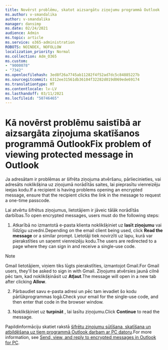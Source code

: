 ```yaml
---
title: Novērst problēmu, skatot aizsargātu ziņojumu programmā Outlook
ms.author: v-smandalika
author: v-smandalika
manager: dansimp
ms.date: 02/24/2021
audience: Admin
ms.topic: article
ms.service: o365-administration
ROBOTS: NOINDEX, NOFOLLOW
localization_priority: Normal
ms.collection: Adm_O365
ms.custom:
- "9000078"
- "7342"
ms.openlocfilehash: 3ed8f26a7745ab11282f4f52ad7dc5c84885227b
ms.sourcegitcommit: 6312ee31561db36104f32282d019d069ede69174
ms.translationtype: MT
ms.contentlocale: lv-LV
ms.lasthandoff: 03/11/2021
ms.locfileid: "50746465"
---
```

# <a name="fix-problem-of-viewing-protected-message-in-outlook"></a><span data-ttu-id="226c5-102">Kā novērst problēmu saistībā ar aizsargāta ziņojuma skatīšanos programmā Outlook</span><span class="sxs-lookup"><span data-stu-id="226c5-102">Fix problem of viewing protected message in Outlook</span></span>

<span data-ttu-id="226c5-103">Ja adresātam ir problēmas ar šifrēta ziņojuma atvēršanu, pārliecinieties, vai adresāts noklikšķina uz ziņojumā norādītās saites, lai pieprasītu vienreizēju ieejas kodu.</span><span class="sxs-lookup"><span data-stu-id="226c5-103">If a recipient is having problems opening an encrypted message, ensure that the recipient clicks the link in the message to request a one-time passcode.</span></span>

<span data-ttu-id="226c5-104">Lai atvērtu šifrētus ziņojumus, lietotājiem ir jāveic tālāk norādītās darbības.</span><span class="sxs-lookup"><span data-stu-id="226c5-104">To open encrypted messages, users must do the following steps:</span></span>

1. <span data-ttu-id="226c5-105">Atkarībā no izmantotā e-pasta klienta noklikšķiniet uz **lasīt ziņojumu** vai līdzīgu uzvedni.</span><span class="sxs-lookup"><span data-stu-id="226c5-105">Depending on the email client being used, click **Read the message** or a similar prompt.</span></span> <span data-ttu-id="226c5-106">Lietotāji tiek novirzīti uz lapu, kurā var pierakstīties un saņemt vienreizēju kodu.</span><span class="sxs-lookup"><span data-stu-id="226c5-106">The users are redirected to a page where they can sign in and receive a single-use code.</span></span>

> [!NOTE]
> <span data-ttu-id="226c5-107">Gmail lietotājiem, viņiem tiks lūgts pierakstīties, izmantojot Gmail.</span><span class="sxs-lookup"><span data-stu-id="226c5-107">For Gmail users, they'll be asked to sign in with Gmail.</span></span> <span data-ttu-id="226c5-108">Ziņojums atvērsies jaunā cilnē pēc tam, kad noklikšķināsit uz **Atļaut**.</span><span class="sxs-lookup"><span data-stu-id="226c5-108">The message will open in a new tab after clicking **Allow**.</span></span>

2. <span data-ttu-id="226c5-109">Pārbaudiet savu e-pasta adresi un pēc tam ievadiet šo kodu pārlūkprogrammas logā.</span><span class="sxs-lookup"><span data-stu-id="226c5-109">Check your email for the single-use code, and then enter that code in the browser window.</span></span>

3. <span data-ttu-id="226c5-110">Noklikšķiniet uz **turpināt** , lai lasītu ziņojumu.</span><span class="sxs-lookup"><span data-stu-id="226c5-110">Click **Continue** to read the message.</span></span>

<span data-ttu-id="226c5-111">Papildinformāciju skatiet rakstā [šifrētu ziņojumu sūtīšana, skatīšana un atbildēšana uz tiem programmā Outlook darbam ar PC datoru](https://support.microsoft.com/topic/send-view-and-reply-to-encrypted-messages-in-outlook-for-pc-eaa43495-9bbb-4fca-922a-df90dee51980).</span><span class="sxs-lookup"><span data-stu-id="226c5-111">For more information, see [Send, view, and reply to encrypted messages in Outlook for PC](https://support.microsoft.com/topic/send-view-and-reply-to-encrypted-messages-in-outlook-for-pc-eaa43495-9bbb-4fca-922a-df90dee51980).</span></span>


